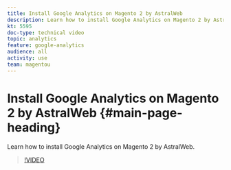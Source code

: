 ```yaml
---
title: Install Google Analytics on Magento 2 by AstralWeb
description: Learn how to install Google Analytics on Magento 2 by AstralWeb.
kt: 5595
doc-type: technical video
topic: analytics
feature: google-analytics
audience: all
activity: use
team: magentou
---
```


# Install Google Analytics on Magento 2 by AstralWeb {#main-page-heading}

Learn how to install Google Analytics on Magento 2 by AstralWeb.

>[!VIDEO](https://video.tv.adobe.com/v/35740?quality=12&learn=on)
